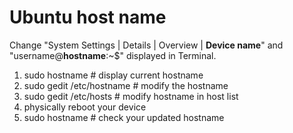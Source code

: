 
# Ubuntu host name

Change "System Settings | Details | Overview | **Device name**" and "username@**hostname**:~$" displayed in Terminal.

1. sudo hostname # display current hostname
2. sudo gedit /etc/hostname # modify the hostname
3. sudo gedit /etc/hosts # modify hostname in host list
4. physically reboot your device
5. sudo hostname # check your updated hostname
